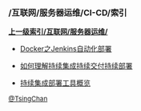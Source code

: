 ### /互联网/服务器运维/CI-CD/索引


**[上一级索引/互联网/服务器运维/](/互联网/服务器运维/)**

- [Docker之Jenkins自动化部署](/互联网/服务器运维/CI-CD/Docker之Jenkins自动化部署)

- [如何理解持续集成持续交付持续部署](/互联网/服务器运维/CI-CD/如何理解持续集成持续交付持续部署)

- [持续集成部署工具概览](/互联网/服务器运维/CI-CD/持续集成部署工具概览)


<font size=2 color='grey'> [@TsingChan](http://www.9ong.com/) </font>

